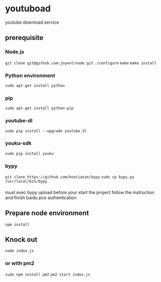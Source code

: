 # youtuboad
youtube download service

## prerequisite

### Node.js
```git clone git@github.com:joyent/node.git```
```./configure```
```make```
```make install```

### Python environment
```sudo apt-get install python```

### pip
```sudo apt-get install python-pip```

### youtube-dl
```sudo pip install --upgrade youtube_dl```

### youku-sdk
```sudo pip install youku```

### bypy
```git clone https://github.com/houtianze/bypy```
```sudo cp bypy.py /usr/local/bin/bypy```

####
must exec bypy upload before your start the project
follow the instruction and finish baidu pce authentication


## Prepare node environment
```npm install```


## Knock out
```node index.js```

### or with pm2
```sudo npm install pm2```
```pm2 start index.js```
